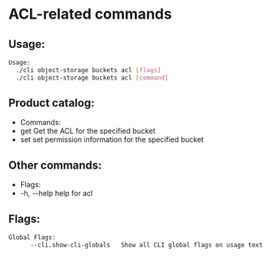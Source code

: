 # ACL-related commands

## Usage:
```bash
Usage:
  ./cli object-storage buckets acl [flags]
  ./cli object-storage buckets acl [command]
```

## Product catalog:
- Commands:
- get         Get the ACL for the specified bucket
- set         set permission information for the specified bucket

## Other commands:
- Flags:
- -h, --help   help for acl

## Flags:
```bash
Global Flags:
      --cli.show-cli-globals   Show all CLI global flags on usage text
```

